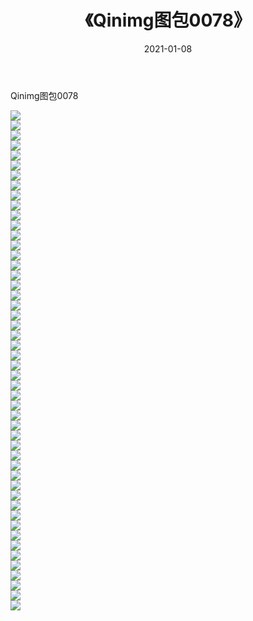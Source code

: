 ﻿---
layout: post
title:  《Qinimg图包0078》
date:   2021-01-08
img: http://imgx.orgx.ga/Qinimg图包/Qinimg图包0078/000.jpg
categories: [美女, 清纯, 唯美]
---

Qinimg图包0078

 ![](http://imgx.orgx.ga/Qinimg图包/Qinimg图包0078/001.jpg) <br>![](http://imgx.orgx.ga/Qinimg图包/Qinimg图包0078/002.jpg) <br>![](http://imgx.orgx.ga/Qinimg图包/Qinimg图包0078/003.jpg) <br>![](http://imgx.orgx.ga/Qinimg图包/Qinimg图包0078/004.jpg) <br>![](http://imgx.orgx.ga/Qinimg图包/Qinimg图包0078/005.jpg) <br>![](http://imgx.orgx.ga/Qinimg图包/Qinimg图包0078/006.jpg) <br>![](http://imgx.orgx.ga/Qinimg图包/Qinimg图包0078/007.jpg) <br>![](http://imgx.orgx.ga/Qinimg图包/Qinimg图包0078/008.jpg) <br>![](http://imgx.orgx.ga/Qinimg图包/Qinimg图包0078/009.jpg) <br>![](http://imgx.orgx.ga/Qinimg图包/Qinimg图包0078/010.jpg) <br>![](http://imgx.orgx.ga/Qinimg图包/Qinimg图包0078/011.jpg) <br>![](http://imgx.orgx.ga/Qinimg图包/Qinimg图包0078/012.jpg) <br>![](http://imgx.orgx.ga/Qinimg图包/Qinimg图包0078/013.jpg) <br>![](http://imgx.orgx.ga/Qinimg图包/Qinimg图包0078/014.jpg) <br>![](http://imgx.orgx.ga/Qinimg图包/Qinimg图包0078/015.jpg) <br>![](http://imgx.orgx.ga/Qinimg图包/Qinimg图包0078/016.jpg) <br>![](http://imgx.orgx.ga/Qinimg图包/Qinimg图包0078/017.jpg) <br>![](http://imgx.orgx.ga/Qinimg图包/Qinimg图包0078/018.jpg) <br>![](http://imgx.orgx.ga/Qinimg图包/Qinimg图包0078/019.jpg) <br>![](http://imgx.orgx.ga/Qinimg图包/Qinimg图包0078/020.jpg) <br>![](http://imgx.orgx.ga/Qinimg图包/Qinimg图包0078/021.jpg) <br>![](http://imgx.orgx.ga/Qinimg图包/Qinimg图包0078/022.jpg) <br>![](http://imgx.orgx.ga/Qinimg图包/Qinimg图包0078/023.jpg) <br>![](http://imgx.orgx.ga/Qinimg图包/Qinimg图包0078/024.jpg) <br>![](http://imgx.orgx.ga/Qinimg图包/Qinimg图包0078/025.jpg) <br>![](http://imgx.orgx.ga/Qinimg图包/Qinimg图包0078/026.jpg) <br>![](http://imgx.orgx.ga/Qinimg图包/Qinimg图包0078/027.jpg) <br>![](http://imgx.orgx.ga/Qinimg图包/Qinimg图包0078/028.jpg) <br>![](http://imgx.orgx.ga/Qinimg图包/Qinimg图包0078/029.jpg) <br>![](http://imgx.orgx.ga/Qinimg图包/Qinimg图包0078/030.jpg) <br>![](http://imgx.orgx.ga/Qinimg图包/Qinimg图包0078/031.jpg) <br>![](http://imgx.orgx.ga/Qinimg图包/Qinimg图包0078/032.jpg) <br>![](http://imgx.orgx.ga/Qinimg图包/Qinimg图包0078/033.jpg) <br>![](http://imgx.orgx.ga/Qinimg图包/Qinimg图包0078/034.jpg) <br>![](http://imgx.orgx.ga/Qinimg图包/Qinimg图包0078/035.jpg) <br>![](http://imgx.orgx.ga/Qinimg图包/Qinimg图包0078/036.jpg) <br>![](http://imgx.orgx.ga/Qinimg图包/Qinimg图包0078/037.jpg) <br>![](http://imgx.orgx.ga/Qinimg图包/Qinimg图包0078/038.jpg) <br>![](http://imgx.orgx.ga/Qinimg图包/Qinimg图包0078/039.jpg) <br>![](http://imgx.orgx.ga/Qinimg图包/Qinimg图包0078/040.jpg) <br>![](http://imgx.orgx.ga/Qinimg图包/Qinimg图包0078/041.jpg) <br>![](http://imgx.orgx.ga/Qinimg图包/Qinimg图包0078/042.jpg) <br>![](http://imgx.orgx.ga/Qinimg图包/Qinimg图包0078/043.jpg) <br>![](http://imgx.orgx.ga/Qinimg图包/Qinimg图包0078/044.jpg) <br>![](http://imgx.orgx.ga/Qinimg图包/Qinimg图包0078/045.jpg) <br>![](http://imgx.orgx.ga/Qinimg图包/Qinimg图包0078/046.jpg) <br>![](http://imgx.orgx.ga/Qinimg图包/Qinimg图包0078/047.jpg) <br>![](http://imgx.orgx.ga/Qinimg图包/Qinimg图包0078/048.jpg) <br>![](http://imgx.orgx.ga/Qinimg图包/Qinimg图包0078/049.jpg) <br>![](http://imgx.orgx.ga/Qinimg图包/Qinimg图包0078/050.jpg) <br>